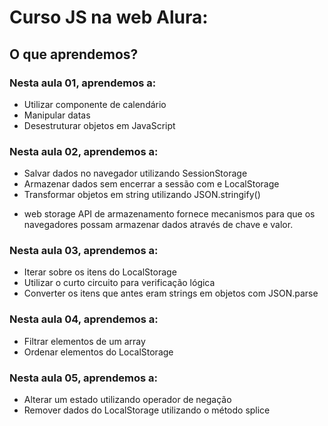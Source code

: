 # Curso JS na web Alura:

## O que aprendemos?

### Nesta aula 01, aprendemos a:

- Utilizar componente de calendário
- Manipular datas
- Desestruturar objetos em JavaScript

### Nesta aula 02, aprendemos a:

- Salvar dados no navegador utilizando SessionStorage
- Armazenar dados sem encerrar a sessão com e LocalStorage
- Transformar objetos em string utilizando JSON.stringify()

* web storage API de armazenamento fornece mecanismos para que os navegadores possam armazenar dados através de chave e valor.

### Nesta aula 03, aprendemos a:

- Iterar sobre os itens do LocalStorage
- Utilizar o curto circuito para verificação lógica
- Converter os itens que antes eram strings em objetos com JSON.parse

### Nesta aula 04, aprendemos a:

- Filtrar elementos de um array
- Ordenar elementos do LocalStorage

### Nesta aula 05, aprendemos a:

- Alterar um estado utilizando operador de negação
- Remover dados do LocalStorage utilizando o método splice
